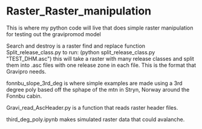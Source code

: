 # Raster_Raster_manipulation
This is where my python code will live that does simple raster manipulation for testing out the gravipromod model

Search and destroy is a raster find and replace function
Split_release_class.py  to run: (python split_release_class.py "TEST_DHM.asc")
this will take a raster with many release classes and split them into .asc files with one release zone in each file. This is the format that Gravipro needs.

fonnbu_slope_3rd_deg is where simple examples are made using a 3rd degree poly based off the sphape of the mtn in Stryn, Norway around the Fonnbu cabin.

Gravi_read_AscHeader.py is a function that reads raster header files.

third_deg_poly.ipynb makes simulated raster data that could avalanche.  
